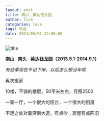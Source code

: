```yaml
---
layout: post
title: 南山：英达钰龙园
author: fire
categories: love 
tags: 轨迹
date: 2013/05/01 22:00:00
---
```


![title](https://image.sideproject.cn/titlex/titlex_108.jpg)

**南山 · 南头 · 英达钰龙园（2013.5.1-2014.9.1）**

*有些事现在不记下来，以后怎么想当年呢*

再次搬家

10楼，不错的楼层，50平米左右，月租2500

一室一厅，一个很大的阳台，一个很大的厨房

不足之处对着深南大道，有点吵；房屋有点陈旧
